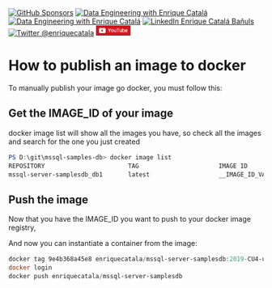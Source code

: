 <div>
    <a href="https://github.com/sponsors/enriquecatala"><img src="https://img.shields.io/badge/GitHub_Sponsors--_.svg?style=flat-square&logo=github&logoColor=EA4AAA" alt="GitHub Sponsors"></a>
    <a href="https://www.clouddataninjas.com"><img src="https://img.shields.io/website?down_color=red&down_message=down&label=clouddataninjas.com&up_color=46C018&url=https%3A%2F%2Fwww.clouddataninjas.com&style=flat-square" alt="Data Engineering with Enrique Catalá"></a>
    <a href="https://enriquecatala.com"><img src="https://img.shields.io/website?down_color=red&down_message=down&label=enriquecatala.com&up_color=46C018&url=https%3A%2F%2Fenriquecatala.com&style=flat-square" alt="Data Engineering with Enrique Catalá"></a>
    <a href="https://www.linkedin.com/in/enriquecatala"><img src="https://img.shields.io/badge/LinkedIn--_.svg?style=flat-square&logo=linkedin" alt="LinkedIn Enrique Catalá Bañuls"></a>
    <a href="https://twitter.com/enriquecatala"><img src="https://img.shields.io/twitter/follow/enriquecatala?color=blue&label=twitter&style=flat-square" alt="Twitter @enriquecatala"></a>
    <a href="https://youtube.com/enriquecatala"><img src="https://raw.githubusercontent.com/enriquecatala/enriquecatala/master/img/youtube.png" alt="Data Engineering: Canal youtube de Enrique Catalá" height=20></a>
</div>

# How to publish an image to docker

To manually publish your image go docker, you must follow this:

## Get the IMAGE_ID of your image

docker image list will show all the images you have, so check all the images and search for the one you just created

```powershell
PS D:\git\mssql-samples-db> docker image list   
REPOSITORY                       TAG                      IMAGE ID            CREATED              SIZE
mssql-server-samplesdb_db1       latest                   __IMAGE_ID_VALUE__        About a minute ago   2.06GB
```

## Push the image

Now that you have the IMAGE_ID you want to push to your docker image registry, 

And now you can instantiate a container from the image:

```powershell
docker tag 9e4b368a45e8 enriquecatala/mssql-server-samplesdb:2019-CU4-ubuntu-16.04
docker login
docker push enriquecatala/mssql-server-samplesdb
```

